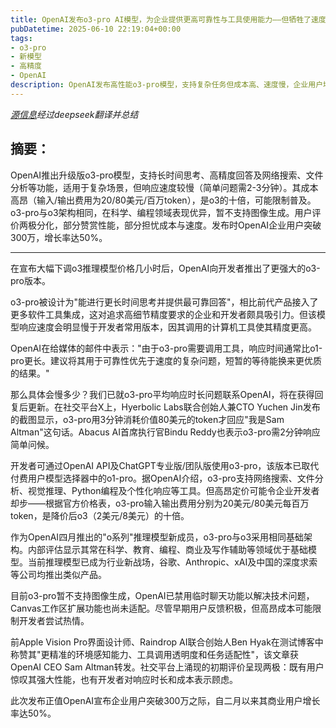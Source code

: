 ```yaml
---
title: OpenAI发布o3-pro AI模型，为企业提供更高可靠性与工具使用能力——但牺牲了速度
pubDatetime: 2025-06-10 22:19:04+00:00
tags:
- o3-pro
- 新模型
- 高精度
- OpenAI
description: OpenAI发布高性能o3-pro模型，支持复杂任务但成本高、速度慢，企业用户增长显著。
---
```


*[源信息](https://venturebeat.com/ai/openai-launches-o3-pro-ai-model-offering-increased-reliability-and-tool-use-for-enterprises-while-sacrificing-speed/)经过deepseek翻译并总结*

## 摘要：

OpenAI推出升级版o3-pro模型，支持长时间思考、高精度回答及网络搜索、文件分析等功能，适用于复杂场景，但响应速度较慢（简单问题需2-3分钟）。其成本高昂（输入/输出费用为20/80美元/百万token），是o3的十倍，可能限制普及。o3-pro与o3架构相同，在科学、编程领域表现优异，暂不支持图像生成。用户评价两极分化，部分赞赏性能，部分担忧成本与速度。发布时OpenAI企业用户突破300万，增长率达50%。

---

在宣布大幅下调o3推理模型价格几小时后，OpenAI向开发者推出了更强大的o3-pro版本。

o3-pro被设计为"能进行更长时间思考并提供最可靠回答"，相比前代产品接入了更多软件工具集成，这对追求高细节精度要求的企业和开发者颇具吸引力。但该模型响应速度会明显慢于开发者常用版本，因其调用的计算机工具使其精度更高。

OpenAI在给媒体的邮件中表示："由于o3-pro需要调用工具，响应时间通常比o1-pro更长。建议将其用于可靠性优先于速度的复杂问题，短暂的等待能换来更优质的结果。"

那么具体会慢多少？我们已就o3-pro平均响应时长问题联系OpenAI，将在获得回复后更新。在社交平台X上，Hyerbolic Labs联合创始人兼CTO Yuchen Jin发布的截图显示，o3-pro用3分钟消耗价值80美元的token才回应"我是Sam Altman"这句话。Abacus AI首席执行官Bindu Reddy也表示o3-pro需2分钟响应简单问候。

开发者可通过OpenAI API及ChatGPT专业版/团队版使用o3-pro，该版本已取代付费用户模型选择器中的o1-pro。据OpenAI介绍，o3-pro支持网络搜索、文件分析、视觉推理、Python编程及个性化响应等工具。但高昂定价可能令企业开发者却步——根据官方价格表，o3-pro输入输出费用分别为20美元/80美元每百万token，是降价后o3（2美元/8美元）的十倍。

作为OpenAI四月推出的"o系列"推理模型新成员，o3-pro与o3采用相同基础架构。内部评估显示其常在科学、教育、编程、商业及写作辅助等领域优于基础模型。当前推理模型已成为行业新战场，谷歌、Anthropic、xAI及中国的深度求索等公司均推出类似产品。

目前o3-pro暂不支持图像生成，OpenAI已禁用临时聊天功能以解决技术问题，Canvas工作区扩展功能也尚未适配。尽管早期用户反馈积极，但高昂成本可能限制开发者尝试热情。

前Apple Vision Pro界面设计师、Raindrop AI联合创始人Ben Hyak在测试博客中称赞其"更精准的环境感知能力、工具调用透明度和任务适配性"，该文章获OpenAI CEO Sam Altman转发。社交平台上涌现的初期评价呈现两极：既有用户惊叹其强大性能，也有开发者对响应时长和成本表示顾虑。

此次发布正值OpenAI宣布企业用户突破300万之际，自二月以来其商业用户增长率达50%。